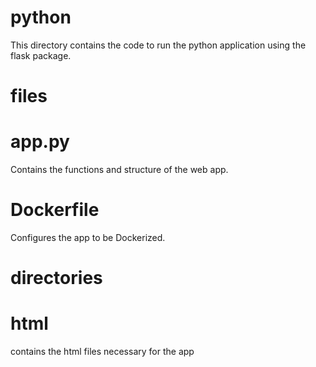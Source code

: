 # python

This directory contains the code to run the python application using the flask package.

# files
# app.py
Contains the functions and structure of the web app.

# Dockerfile
Configures the app to be Dockerized.

# directories
# html

contains the html files necessary for the app
